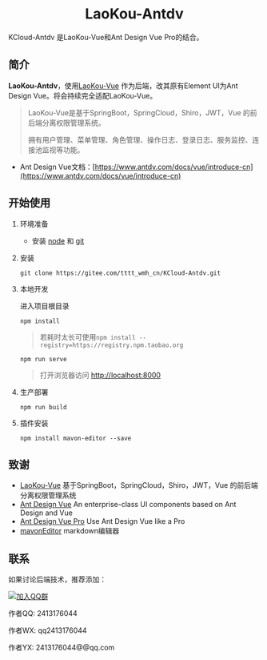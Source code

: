 <h1 align="center">LaoKou-Antdv</h1>
KCloud-Antdv 是LaoKou-Vue和Ant Design Vue Pro的结合。

## 简介

**LaoKou-Antdv**，使用[LaoKou-Vue](https://gitee.com/tttt_wmh_cn/KCloud-Platform) 作为后端，改其原有Element UI为Ant Design Vue。将会持续完全适配LaoKou-Vue。

> LaoKou-Vue是基于SpringBoot，SpringCloud，Shiro，JWT，Vue 的前后端分离权限管理系统。
>
> 拥有用户管理、菜单管理、角色管理、操作日志、登录日志、服务监控、连接池监视等功能。

* Ant Design Vue文档：[https://www.antdv.com/docs/vue/introduce-cn](https://www.antdv.com/docs/vue/introduce-cn)



## 开始使用

1. 环境准备
   * 安装 [node](http://nodejs.org) 和 [git](https://git-scm.com)

2. 安装
   
   ```shell
   git clone https://gitee.com/tttt_wmh_cn/KCloud-Antdv.git
   ```

3. 本地开发

   进入项目根目录

   ```shell
   npm install
   ```

   > 若耗时太长可使用`npm install --registry=https://registry.npm.taobao.org`

   ```shell
   npm run serve
   ```

   > 打开浏览器访问 [http://localhost:8000](http://localhost:8000/)

4. 生产部署
   ```shell
   npm run build
   ```
5. 插件安装
   ```shel
   npm install mavon-editor --save
   ```
  
## 致谢
* [LaoKou-Vue](https://gitee.com/y_project/RuoYi-Vue) 基于SpringBoot，SpringCloud，Shiro，JWT，Vue 的前后端分离权限管理系统
* [Ant Design Vue](https://github.com/vueComponent/ant-design-vue/) An enterprise-class UI components based on Ant Design and Vue
* [Ant Design Vue Pro](https://github.com/vueComponent/ant-design-vue-pro) Use Ant Design Vue like a Pro
* [mavonEditor](https://github.com/hinesboy/mavonEditor) markdown编辑器

## 联系

如果讨论后端技术，推荐添加：

[![加入QQ群](https://img.shields.io/badge/Q群-218686225-blue.svg)](https://qm.qq.com/cgi-bin/qm/qr?k=WFANTXDEjrDw6UxsrRFCv_rQsEu6LTxH&jump_from=webapi)

作者QQ: 2413176044

作者WX: qq2413176044

作者YX: 2413176044@@qq.com


